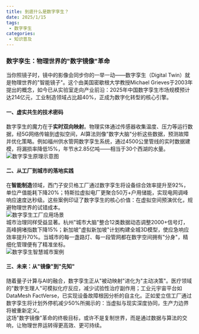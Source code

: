 ```yaml
---
title: 到底什么是数字孪生？
date: 2025/1/15
tags:
 - 数字孪生
categories:
 - 知识普及
---
```


### 数字孪生：物理世界的"数字镜像"革命  
当你照镜子时，镜中的影像会同步你的一举一动——数字孪生（Digital Twin）就是物理世界的"智能镜子"。这个由美国密歇根大学教授Michael Grieves于2003年提出的概念，如今已从实验室走向产业前沿：2025年中国数字孪生市场规模预计达214亿元，工业制造领域占比超40%，正成为数字化转型的核心引擎。  
#### 一、虚实共生的技术密码  
数字孪生的魔力在于**实时双向映射**。物理实体通过传感器收集温度、压力等运行数据，经5G网络传输到虚拟空间，AI算法则像"数字大脑"分析这些数据，预测故障并优化策略。例如福州供水管网数字孪生系统，通过4500公里管线的实时数据建模，将漏损率降低15%，年节水2.85亿吨——相当于30个西湖的水量。  
![数字孪生原理示意图](https://p3-search.byteimg.com/obj/labis/99cbd6e777c0e9f2a95f7206038d2a06)  
#### 二、从工厂到城市的落地实践  
在**智能制造**领域，西门子安贝格工厂通过数字孪生将设备综合效率提升至92%，单位产值能耗下降20%；特斯拉虚拟电厂更聚合50万+户用储能，实现电网调峰响应速度达秒级。这些案例印证了数字孪生的核心价值：在虚拟空间预演优化，规避物理世界的试错成本。  
![数字孪生工厂应用场景](https://p3-search.byteimg.com/obj/labis/42b0ab08682bc6fcf05960e48f3c842b)  
城市治理同样受益显著。杭州"城市大脑"整合12类数据动态调整2000+信号灯，高峰拥堵指数下降15%；新加坡"虚拟新加坡"计划构建全城3D模型，使应急响应效率提升70%。当城市的每一盏路灯、每一段管网都在数字空间拥有"分身"，精细化管理便有了精准坐标。  
![数字孪生智慧城市案例](https://p3-search.byteimg.com/obj/labis/c2294c6eab37f8023a922ae83aee7bee)  
#### 三、未来：从"镜像"到"先知"  
随着量子计算与AI的融合，数字孪生正从"被动映射"进化为"主动决策"。医疗领域的"数字生理人"可模拟化疗反应，减少试验性治疗副作用；工业元宇宙平台如DataMesh FactVerse，已实现设备故障根因分析的自主化。正如爱立信工厂通过数字孪生将计划外停机减少50%所揭示的：当虚拟与现实深度协同，生产力边界将被重新定义。  
这场"数字镜像"革命的终极目标，或许不是复制世界，而是通过数据与算法的交响，让物理世界运转得更高效、更可持续。